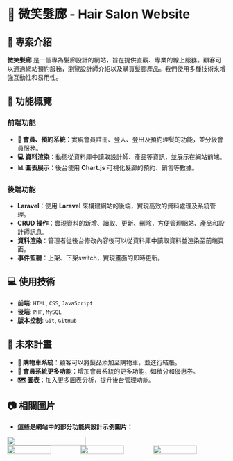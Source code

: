 # 🌟 微笑髮廊 - Hair Salon Website

## 📖 專案介紹

**微笑髮廊** 是一個專為髮廊設計的網站，旨在提供直觀、專業的線上服務。顧客可以通過網站預約服務，瀏覽設計師介紹以及購買髮廊產品。我們使用多種技術來增強互動性和易用性。

## 🔧 功能概覽

### 前端功能
- **🔐 會員、預約系統**：實現會員註冊、登入、登出及預約理髮的功能，並分級會員服務。
- **💻 資料渲染**：動態從資料庫中讀取設計師、產品等資訊，並展示在網站前端。
- **📊 圖表展示**：後台使用 **Chart.js** 可視化髮廊的預約、銷售等數據。


### 後端功能
- **Laravel**：使用 **Laravel** 來構建網站的後端，實現高效的資料處理及系統管理。
- **CRUD 操作**：實現資料的新增、讀取、更新、刪除，方便管理網站、產品和設計師訊息。
- **資料渲染**：管理者從後台修改內容後可以從資料庫中讀取資料並渲染至前端頁面。
- **事件監聽**：上架、下架switch，實現畫面的即時更新。

## 💻 使用技術

- **前端**: `HTML`, `CSS`, `JavaScript`
- **後端**: `PHP`, `MySQL`
- **版本控制**: `Git`, `GitHub`

## 🚀 未來計畫
- **🛒 購物車系統**：顧客可以將髮品添加至購物車，並進行結帳。
- **🔐 會員系統更多功能**：增加會員系統的更多功能，如積分和優惠券。
- **🗺️ 圖表**：加入更多圖表分析，提升後台管理功能。

## 📷 相關圖片

- **這些是網站中的部分功能與設計示例圖片：**
<div style="display: flex; justify-content: space-between; align-items: center;">
  <img src="https://i.imgur.com/yK0MGo7.png" style="width: 60%;">
</div>
<div style="display: flex; justify-content: space-between; align-items: center;">
    <img src="https://i.imgur.com/4fm9S8l.png" style="width: 60%;">
    <img src="https://i.imgur.com/meUH39D.png" style="width: 60%;">
    <img src="https://i.imgur.com/z3sDrow.png" style="width: 60%;">
</div>
